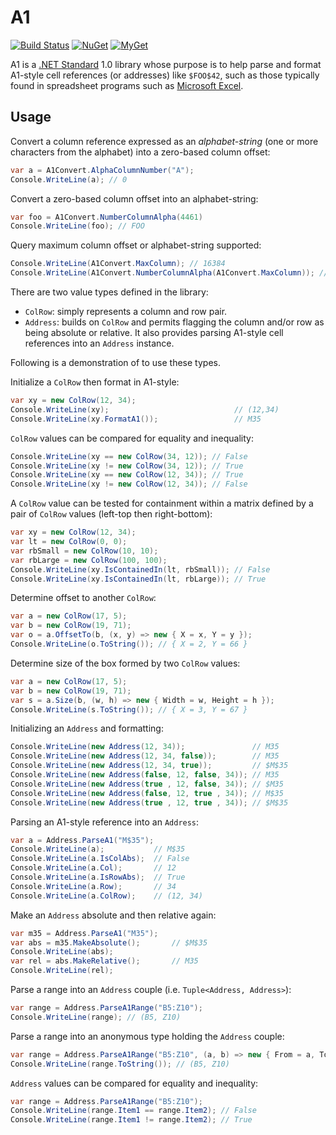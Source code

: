 # A1

[![Build Status][build-badge]][builds]
[![NuGet][nuget-badge]][nuget-pkg]
[![MyGet][myget-badge]][edge-pkgs]

A1 is a [.NET Standard][netstd] 1.0 library whose purpose is to help parse and
format A1-style cell references (or addresses) like `$FOO$42`, such as those
typically found in spreadsheet programs such as [Microsoft Excel][xl].

## Usage

Convert a column reference expressed as an _alphabet-string_ (one or more
characters from the alphabet) into a zero-based column offset:

```c#
var a = A1Convert.AlphaColumnNumber("A");
Console.WriteLine(a); // 0
```

Convert a zero-based column offset into an alphabet-string:

```c#
var foo = A1Convert.NumberColumnAlpha(4461)
Console.WriteLine(foo); // FOO
```

Query maximum column offset or alphabet-string supported:

```c#
Console.WriteLine(A1Convert.MaxColumn); // 16384
Console.WriteLine(A1Convert.NumberColumnAlpha(A1Convert.MaxColumn)); // XFD
```

There are two value types defined in the library:

- `ColRow`: simply represents a column and row pair.
- `Address`: builds on `ColRow` and permits flagging the column and/or row as
  being absolute or relative. It also provides parsing A1-style cell
  references into an `Address` instance.

Following is a demonstration of to use these types.

Initialize a `ColRow` then format in A1-style:

```c#
var xy = new ColRow(12, 34);
Console.WriteLine(xy);                            // (12,34)
Console.WriteLine(xy.FormatA1());                 // M35
```

`ColRow` values can be compared for equality and inequality:

```c#
Console.WriteLine(xy == new ColRow(34, 12)); // False
Console.WriteLine(xy != new ColRow(34, 12)); // True
Console.WriteLine(xy == new ColRow(12, 34)); // True
Console.WriteLine(xy != new ColRow(12, 34)); // False

```

A `ColRow` value can be tested for containment within a matrix defined by
a pair of `ColRow` values (left-top then right-bottom):

```c#
var xy = new ColRow(12, 34);
var lt = new ColRow(0, 0);
var rbSmall = new ColRow(10, 10);
var rbLarge = new ColRow(100, 100);
Console.WriteLine(xy.IsContainedIn(lt, rbSmall)); // False
Console.WriteLine(xy.IsContainedIn(lt, rbLarge)); // True
```

Determine offset to another `ColRow`:

```c#
var a = new ColRow(17, 5);
var b = new ColRow(19, 71);
var o = a.OffsetTo(b, (x, y) => new { X = x, Y = y });
Console.WriteLine(o.ToString()); // { X = 2, Y = 66 }
```

Determine size of the box formed by two `ColRow` values:

```c#
var a = new ColRow(17, 5);
var b = new ColRow(19, 71);
var s = a.Size(b, (w, h) => new { Width = w, Height = h });
Console.WriteLine(s.ToString()); // { X = 3, Y = 67 }
```

Initializing an `Address` and formatting:


```c#
Console.WriteLine(new Address(12, 34));               // M35
Console.WriteLine(new Address(12, 34, false));        // M35
Console.WriteLine(new Address(12, 34, true));         // $M$35
Console.WriteLine(new Address(false, 12, false, 34)); // M35
Console.WriteLine(new Address(true , 12, false, 34)); // $M35
Console.WriteLine(new Address(false, 12, true , 34)); // M$35
Console.WriteLine(new Address(true , 12, true , 34)); // $M$35
```

Parsing an A1-style reference into an `Address`:

```c#
var a = Address.ParseA1("M$35");
Console.WriteLine(a);           // M$35
Console.WriteLine(a.IsColAbs);  // False
Console.WriteLine(a.Col);       // 12
Console.WriteLine(a.IsRowAbs);  // True
Console.WriteLine(a.Row);       // 34
Console.WriteLine(a.ColRow);    // (12, 34)
```

Make an `Address` absolute and then relative again:

```c#
var m35 = Address.ParseA1("M35");
var abs = m35.MakeAbsolute();       // $M$35
Console.WriteLine(abs);
var rel = abs.MakeRelative();       // M35
Console.WriteLine(rel);
```

Parse a range into an `Address` couple (i.e. `Tuple<Address, Address>`):

```c#
var range = Address.ParseA1Range("B5:Z10");
Console.WriteLine(range); // (B5, Z10)
```

Parse a range into an anonymous type holding the `Address` couple:

```c#
var range = Address.ParseA1Range("B5:Z10", (a, b) => new { From = a, To = b });
Console.WriteLine(range.ToString()); // (B5, Z10)
```

`Address` values can be compared for equality and inequality:

```c#
var range = Address.ParseA1Range("B5:Z10");
Console.WriteLine(range.Item1 == range.Item2); // False
Console.WriteLine(range.Item1 != range.Item2); // True
```


  [netstd]: https://docs.microsoft.com/en-us/dotnet/articles/standard/library
  [xl]: https://www.microsoft.com/excel
  [build-badge]: https://img.shields.io/appveyor/ci/raboof/a1.svg
  [myget-badge]: https://img.shields.io/myget/raboof/v/A1.svg?label=myget
  [edge-pkgs]: https://www.myget.org/feed/raboof/package/nuget/A1
  [nuget-badge]: https://img.shields.io/nuget/v/A1.svg
  [nuget-pkg]: https://www.nuget.org/packages/A1
  [builds]: https://ci.appveyor.com/project/raboof/a1
